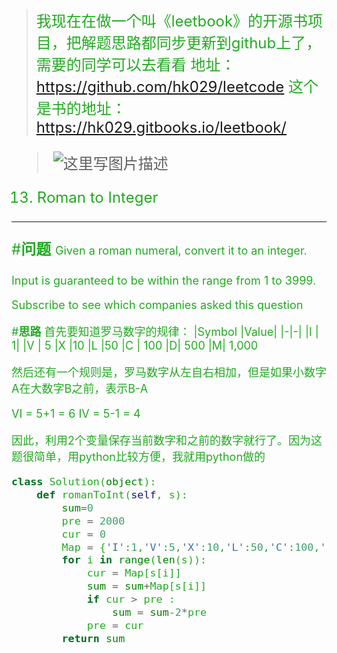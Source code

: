 ><font size =5 color=#22aa22>我现在在做一个叫《leetbook》的开源书项目，把解题思路都同步更新到github上了，需要的同学可以去看看
地址：https://github.com/hk029/leetcode
这个是书的地址：https://hk029.gitbooks.io/leetbook/

>![这里写图片描述](http://img.blog.csdn.net/20160417165037477)

013. Roman to Integer
---

#**问题**
<font size=4>Given a roman numeral, convert it to an integer.

<font size=4>Input is guaranteed to be within the range from 1 to 3999.


<font size=4>Subscribe to see which companies asked this question

#**思路**
<font size=4>首先要知道罗马数字的规律：
|Symbol |Value|
|-|-|
|I |	1|
|V |	5
|X 	|10
|L 	|50
|C |	100
|D| 	500
|M| 	1,000

<font size=4>然后还有一个规则是，罗马数字从左自右相加，但是如果小数字A在大数字B之前，表示B-A

<font size=4>VI = 5+1 = 6
<font size=4>IV = 5-1 = 4

<font size=4>因此，利用2个变量保存当前数字和之前的数字就行了。因为这题很简单，用python比较方便，我就用python做的

```python
class Solution(object):
    def romanToInt(self, s):
        sum=0
        pre = 2000
        cur = 0
        Map = {'I':1,'V':5,'X':10,'L':50,'C':100,'D':500,'M':1000}
        for i in range(len(s)):
            cur = Map[s[i]]
            sum = sum+Map[s[i]]
            if cur > pre :
                sum = sum-2*pre
            pre = cur
        return sum
```


